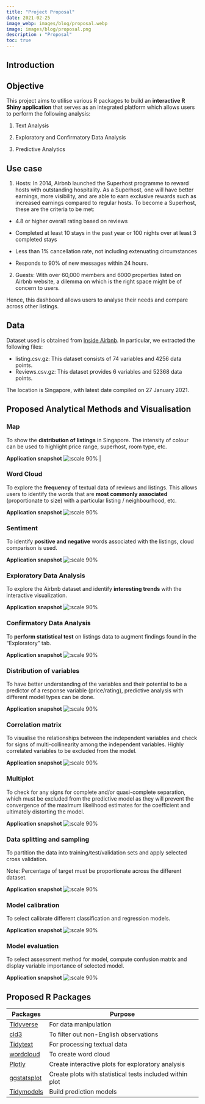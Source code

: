 ```yaml
---
title: "Project Proposal"
date: 2021-02-25
image_webp: images/blog/proposal.webp
image: images/blog/proposal.png
description : "Proposal"
toc: true
---
```


## Introduction





## Objective
This project aims to utilise various R packages to build an **interactive R Shiny application** that serves as an integrated platform which allows users to perform the following analysis:

1.	Text Analysis 

2.	Exploratory and Confirmatory Data Analysis 

3.	Predictive Analytics 



## Use case
1. Hosts: In 2014, Airbnb launched the Superhost programme to reward hosts with outstanding hospitality. As a Superhost, one will have better earnings, more visibility, and are able to earn exclusive rewards such as increased earnings compared to regular hosts. To become a Superhost, these are the criteria to be met: 

-	4.8 or higher overall rating based on reviews 

-	Completed at least 10 stays in the past year or 100 nights over at least 3 completed stays 

-	Less than 1% cancellation rate, not including extenuating circumstances 

-	Responds to 90% of new messages within 24 hours.
 
2.	Guests: With over 60,000 members and 6000 properties listed on Airbnb website, a dilemma on which is the right space might be of concern to users. 

Hence, this dashboard allows users to analyse their needs and compare across other listings.


## Data

Dataset used is obtained from [Inside Airbnb](http://insideairbnb.com/singapore/). In particular, we extracted the following files: 
-	listing.csv.gz: This dataset consists of 74 variables and 4256 data points. 
-	Reviews.csv.gz: This dataset provides 6 variables and 52368 data points. 

The location is Singapore, with latest date compiled on 27 January 2021.


## Proposed Analytical Methods and Visualisation

### Map

To show the **distribution of listings** in Singapore. The intensity of colour can be used to highlight price range, superhost, room type, etc.	

**Application snapshot**
![:scale 90%](/images/blog/proposal/fig1.png) |


### Word Cloud

To explore the **frequency** of textual data of reviews and listings. This allows users to identify the words that are **most commonly associated** (proportionate to size) with a particular listing / neighbourhood, etc. 

**Application snapshot**
![:scale 90%](/images/blog/proposal/fig2.png) 

### Sentiment
To identify **positive and negative** words associated with the listings, cloud comparison is used.	

**Application snapshot**
![:scale 90%](/images/blog/proposal/fig3.png) 


### Exploratory Data Analysis

To explore the Airbnb dataset and identify **interesting trends** with the interactive visualization. 

**Application snapshot**
![:scale 90%](/images/blog/proposal/fig4.png)

### Confirmatory Data Analysis
To **perform statistical test** on listings data to augment findings found in the “Exploratory” tab. 

**Application snapshot**
![:scale 90%](/images/blog/proposal/fig5.png)

### Distribution of variables
To have better understanding of the variables and their potential to be a predictor of a response variable (price/rating), predictive analysis with different model types can be done.

**Application snapshot**
![:scale 90%](/images/blog/proposal/fig6.png)

### Correlation matrix
To visualise the relationships between the independent variables and check for signs of multi-collinearity among the independent variables. Highly correlated variables to be excluded from the model.

**Application snapshot**
![:scale 90%](/images/blog/proposal/fig7.png)
	 
### Multiplot
To check for any signs for complete and/or quasi-complete separation, which must be excluded from the predictive model as they will prevent the convergence of the maximum likelihood estimates for the coefficient and ultimately distorting the model.

**Application snapshot**
![:scale 90%](/images/blog/proposal/fig8.png)

### Data splitting and sampling
To partition the data into training/test/validation sets and apply selected cross validation.

Note: Percentage of target must be proportionate across the different dataset.	 

**Application snapshot**
![:scale 90%](/images/blog/proposal/fig9.png)

### Model calibration
To select calibrate different classification and regression models.
	 
**Application snapshot**
![:scale 90%](/images/blog/proposal/fig10.png)

### Model evaluation
To select assessment method for model, compute confusion matrix and display variable importance of selected model.	 

**Application snapshot**
![:scale 90%](/images/blog/proposal/fig11.png)


## Proposed R Packages
|Packages | Purpose | 
| ------- | ------- | 
| [Tidyverse](https://www.tidyverse.org/) | For data manipulation | 
| [cld3](https://github.com/google/cld3) | To filter out non-English observations| 
| [Tidytext](https://www.tidytextmining.com/) | For processing textual data |
| [wordcloud](https://www.rdocumentation.org/packages/wordcloud/versions/2.6/topics/wordcloud) |	To create word cloud | 
| [Plotly](https://plotly.com/) | Create interactive plots for exploratory analysis |
| [ggstatsplot](https://indrajeetpatil.github.io/ggstatsplot/index.html) |	Create plots with statistical tests included within plot |
| [Tidymodels](https://www.tidymodels.org/) | Build prediction models  |
